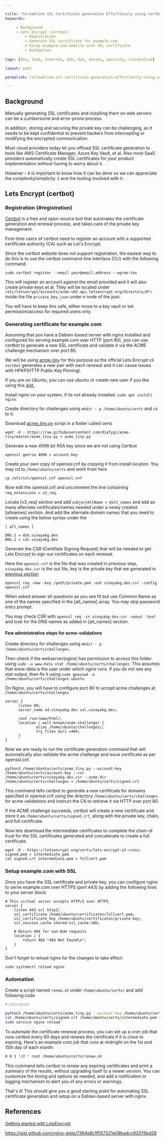 ```yaml
---

title: "Streamline SSL Certificate generation Effortlessly using certbot"
keywords:

     - Background
     - Lets Encrypt (certbot)
         - Registration
         - Generate SSL certificate for example.com
         - Setup example.com website with SSL certificate
         - Automation
     
tags: [dns, leak, internet, doh, dot, dnssec, security, cloudnative]

layout: post

permalink: /streamline-ssl-certificate-generation-effortlessly-using-certbot

---
```




## Background

Manually generating SSL certificates and installing them on web servers can be a cumbersome and error-prone process.

In addition, storing and securing the private key can be challenging, as it needs to be kept confidential to prevent hackers from intercepting or modifying the encrypted communication.

Most cloud providers today let you offload SSL certificate generation to tools like AWS Certificate Manager, Azure Key Vault, et al. Also most SaaS providers automatically create SSL certificates for your product implementation without having to worry about it.

However - it is important to know how it can be done so we can appreciate the complexity/simplicity :) and the tooling involved with it. 

## Lets Encrypt (certbot)



### Registration {#registration}

[Certbot](https://certbot.eff.org) is a free and open-source tool that automates the certificate generation and renewal process, and takes care of the private key management.

First-time users of certbot need to register an account with a supported certificate authority (CA) such as Let's Encrypt.

Since the certbot website does not support registration, the easiest way to do this is to use the certbot command-line interface (CLI) with the following command:

```shell
sudo certbot register --email your@email.address --agree-tos
```

This will register an account against the email provided and it will also create private keys et al. They will be located under `/etc/letsenrypt/accounts/acme-v02.api.letsencrypt.org/directory/0*/` inside the file `private_key.json` under n node of the json.

You will have to keep this safe, either move to a key vault or set permission/access for required users only.



### Generating certificate for example.com

Assuming that you have a Debian-based server with nginx installed and configured for serving example.com over HTTP (port 80), you can use certbot to generate a new SSL certificate and validate it via the ACME challenge mechanism over port 80.

We will be using [acme-tiny](https://github.com/diafygi/acme-tiny?ref=scotthelme.co.uk) for this purpose as the official Lets Encrypt cli `certbot` generates a new pair with each renewal and it can cause issues with HPKP(HTTP Public Key Pinning).

If you are on Ubuntu, you can use ubuntu or create new user if you like using this [gist.](https://gist.github.com/vinayakg/0153e8de9b02f064637b569d2e10ebe4)

Install nginx on your system, if its not already installed. `sudo apt install nginx`

Create directory for challenges using `mkdir - p /home/ubuntu/certs` and `cd` to it.

Download [acme_tiny.py](https://github.com/diafygi/acme-tiny/blob/master/acme_tiny.py) script in a folder called certs

```shell
wget -O - https://raw.githubusercontent.com/diafygi/acme-tiny/master/acme_tiny.py > acme_tiny.py
```

Generate a new 4096 bit RSA key since we are not using Certbot

```shell
openssl genrsa 4096 > account.key
```

Create your own copy of openssl.cnf by copying it from install location. You may cd to `/home/ubuntu/certs` and work from here

```shell
cp /etc/ssl/openssl.cnf openssl.cnf
```

Now edit the openssl.cnf and uncomment the line containing `req_extensions = v3_req`. 

Locate [v3_req] section and add `subjectAltName = @alt_names` and add as many alternate certificates/names needed under a newly created [altnames] section. And add the alternate domain names  that you need to create using the below syntax under the 

```
[ alt_names ]

DNS.1 = doh.vinayakg.dev 
DNS.2 = cal.vinayakg.dev
```



Generate the CSR (Certifiate Signing Request) that will be needed to get Lets Encrypt to sign our certificates on each renewal.

Here the `openssl.cnf` is the file that was created in previous step, `vinayakg.dev.csr` is the out file, key is the private key that we generated in [previous section](#registration)

```shell
openssl req -new -key /path/private.pem -out vinayakg.dev.csr -config openssl.cnf
```

When asked answer all questions as you see fit but use Common Name as one of the names specified in the [alt_names] array. You may skip password entry prompt.

You may check CSR with `openssl req -in vinayakg.dev.csr -noout -text` and look for the DNS names as added in [alt_names] section.

#### Few administrative steps for acme-validations

Create directory for challenges using `mkdir - p /home/ubuntu/certs/challenges`. 

Then check if the webserver(nginx) has permission to access this folder using `sudo -u www-data stat /home/ubuntu/certs/challenges`. This assumes that www-data is the user under which nginx runs.  If you do not see any stat output, then fix it using `sudo gpasswd -a /home/ubuntu/certs/challenges ubuntu`



On Nginx, you will have to configure port 80 to accept acme challenges at `/home/ubuntu/certs/challenges`



```nginx
server {
      listen 80;
      server_name sd.vinayakg.dev cal.vinayakg.dev;

      root /var/www/html/;
      location /.well-known/acme-challenge/ {
              alias /home/ubuntu/challenges/;
              try_files $uri =404;
      }
}
```



Now we are ready to run the certificate generation command that will automatically also validate the acme challenge and issue certificate as per openssl.cnf.

```shell
python3 /home/ubuntu/certs/acme_tiny.py --account-key /home/ubuntu/certs/account.key --csr /home/ubuntu/certs/vinayakg.dev.csr --acme-dir /home/ubuntu/certs/challenges > /home/ubuntu/certs/signed.crt
```



This command tells certbot to generate a new certificate for domains specified in openssl.cnf using the directory `/home/ubuntu/certs/challenges` for acme validations and instruct the CA to retrieve it via HTTP over port 80.

If the ACME challenge succeeds, certbot will create a new certificate and store it as `/home/ubuntu/certs/signed.crt`, along with the private key, chain, and full certificate.

Now lets download the intermediate certificates to complete the chain of trust for the SSL certificates generated and concatenate to create a full certificate.

```shell
wget -O - https://letsencrypt.org/certs/lets-encrypt-x3-cross-signed.pem > intermediate.pem
cat signed.crt intermediate.pem > fullcert.pem
```



### Setup example.com with SSL

Once you have the SSL certificate and private key, you can configure nginx to serve example.com over HTTPS (port 443) by adding the following lines to your server block:

```nginx
# This virtual server accepts HTTP/2 over HTTPS
server {
    listen 443 ssl http2;
    ssl_certificate /home/ubuntu/certificates/fullcert.pem;
    ssl_certificate_key /home/ubuntu/certificates/private.key;
    ssl_session_cache shared:ssl_cache:10m;

    # Return 404 for non-DoH requests
    location / {
        return 404 "404 Not Found\n";
    }   
}
```

Don't forget to reload nginx for the changes to take effect:

```bash
sudo systemctl reload nginx
```

### Automation

Create a script named `renew.sh` under `/home/ubuntu/certs/` and add following code

````bash
#!/bin/bash

python3 /home/ubuntu/certs/acme_tiny.py --account-key /home/ubuntu/certs/account.key --csr /home/ubuntu/certs/vinayakg.dev.csr --acme-dir /home/ubuntu/certs/challenges > /home/ubuntu/certs/signed.crt
cat /home/ubuntu/certs/signed.crt /home/ubuntu/certs/intermediate.pem > /home/ubuntu/certs/fullcert.pem
sudo service nginx reload
````



To automate the certificate renewal process, you can set up a cron job that runs certbot every 60 days and renews the certificate if it is close to expiring. Here's an example cron job that runs at midnight on the 1st and 15th day of each month:

```bash
0 0 1 */2 * root /home/ubuntu/certs/renew.sh
```

This command tells certbot to renew any expiring certificates and print a summary of the results, without upgrading itself to a newer version. You can customize the timing and options as needed, and add a notification or logging mechanism to alert you of any errors or warnings.

That's it! This should give you a good starting point for automating SSL certificate generation and setup on a Debian-based server with nginx.



## References

[Getting started with LetsEncrypt](https://scotthelme.co.uk/setting-up-le/)

https://gist.github.com/nginx-gists/7364e8c1f557321e09badcc93376bd28

